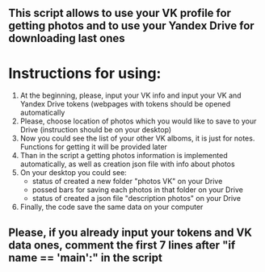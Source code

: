 ## This script allows to use your VK profile for getting photos and to use your Yandex Drive for downloading last ones 

# Instructions for using:
1. At the beginning, please, input your VK info and input your VK and Yandex Drive tokens (webpages with tokens should be opened automatically
3. Please, choose location of photos which you would like to save to your Drive (instruction should be on your desktop)
4. Now you could see the list of your other VK alboms, it is just for notes. Functions for getting it will be provided later
5. Than in the script a getting photos information is implemented automatically, as well as creation json file with info about photos
6. On your desktop you could see:
   - status of created a new folder "photos VK" on your Drive
   - possed bars for saving each photos in that folder on your Drive
   - status of created a json file "description photos" on your Drive
7. Finally, the code save the same data on your computer

## Please, if you already input your tokens and VK data ones, comment the first 7 lines after "if __name__ == '__main__':" in the script 
